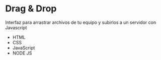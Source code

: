<h1>Drag & Drop</h1>
<p>Interfaz para arrastrar archivos de tu equipo y subirlos a un servidor con Javascript</p>
<ul>
  <li>HTML</li>
  <li>CSS</li>
  <li>JavaScript</li>
  <li>NODE JS</li>
</ul>
